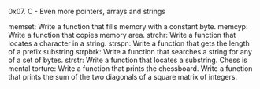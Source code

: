 0x07. C - Even more pointers, arrays and strings

memset: Write a function that fills memory with a constant byte.
memcyp: Write a function that copies memory area.
strchr: Write a function that locates a character in a string.
strspn: Write a function that gets the length of a prefix substring.strpbrk: Write a function that searches a string for any of a set of bytes.
strstr: Write a function that locates a substring.
Chess is mental torture: Write a function that prints the chessboard.
Write a function that prints the sum of the two diagonals of a square matrix of integers.
